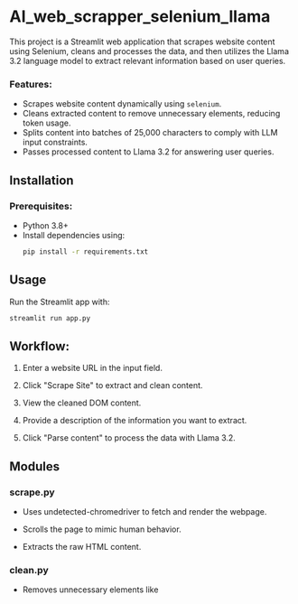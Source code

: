 # AI_web_scrapper_selenium_llama
This project is a Streamlit web application that scrapes website content using Selenium, cleans and processes the data, and then utilizes the Llama 3.2 language model to extract relevant information based on user queries.

### Features:

- Scrapes website content dynamically using `selenium`.
- Cleans extracted content to remove unnecessary elements, reducing token usage.
- Splits content into batches of 25,000 characters to comply with LLM input constraints.
- Passes processed content to Llama 3.2 for answering user queries.

## Installation

### Prerequisites:

- Python 3.8+
- Install dependencies using:
  ```bash
  pip install -r requirements.txt
  ```

## Usage

Run the Streamlit app with:
  ```bash
  streamlit run app.py
```

## Workflow:

1. Enter a website URL in the input field.

2. Click "Scrape Site" to extract and clean content.

3. View the cleaned DOM content.

4. Provide a description of the information you want to extract.

5. Click "Parse content" to process the data with Llama 3.2.

## Modules

### scrape.py

- Uses undetected-chromedriver to fetch and render the webpage.

- Scrolls the page to mimic human behavior.

- Extracts the raw HTML content.

### clean.py

- Removes unnecessary elements like <script>, <style>, <meta>, <link>, and <noscript>.

- Strips out navigation bars, footers, and comments.

- Splits large content into chunks of 25,000 characters.

### parse.py

- Uses langchain_ollama to pass text chunks to Llama 3.2.

- Extracts and formats relevant information based on user input.

## Improvements

-Implementing a tokenizer to count tokens dynamically before sending requests to the LLM.

-Enhancing the extraction process to handle multi-page websites.

- Introducing caching mechanisms for improved efficiency.

## License

MIT License

## Acknowledgement
This project is a derivative work inspired by the excellent tutorial "Python AI Web Scraper Tutorial" by Tech with Tim, available at https://www.youtube.com/watch?v=Oo8-nEuDBkk.

While the core structure of the project is based on Tech with Tim's tutorial, I have made significant modifications, especially regarding the scrapping logic, HTML cleaning and Llama integration.
